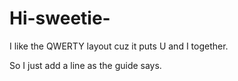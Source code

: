 # Hi-sweetie-
I like the QWERTY layout cuz it puts U and I together.

So I just add a line as the guide says.
